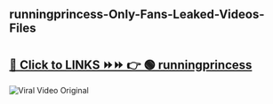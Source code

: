 
 ## runningprincess-Only-Fans-Leaked-Videos-Files

# <h2><a href="https://mediaupload.pro?runningprincess">🔗 Click to LINKS ⏩⏩ 👉 🟢 runningprincess </a></h2>

<a href="https://mediaupload.pro?runningprincess" rel="nofollow" data-target="animated-image.originalLink"><img src="https://i.ibb.co.com/xMMVF88/686577567.gif" alt="Viral Video Original" style="max-width: 100%; display: inline-block;" data-target="animated-image.originalImage"></a>